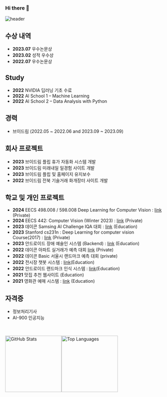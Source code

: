 ### Hi there 👋
![header](https://capsule-render.vercel.app/api?type=waving&color=gradient&customColorList=0,10,20,25,30&height=200&section=header&text=Kyumly&render&fontSize=40&fontAlignY=35&fontAlign=80&desc=Welcome%20To%20My%20GitHub&descAlign=81&descAlignY=55)

## 수상 내역
- **2023.07** 우수논문상
- **2023.02** 성적 우수상
- **2022.07** 우수논문상

## Study
- **2022** NVIDIA 딥러닝 기초 수료
- **2022** Al School 1 – Machine Learning
- **2022** AI School 2 – Data Analysis with Python

## 경력
- 브이드림 (2022.05 ~ 2022.06 and 2023.09 ~ 2023.09)

## 회사 프로젝트
- **2023** 브이드림 플립 휴가 자동화 시스템 개발
- **2023** 브이드림 미래내일 일경험 사이트 개발
- **2023** 브이드림 플립 및 홈페이지 유지보수
- **2022** 브이드림 전북 기술거래 화개장터 사이트 개발

## 학교 및 개인 프로젝트
- **2024** EECS 498.008 / 598.008 Deep Learning for Computer Vision : [link](https://github.com/kyumly/EECS-498-007-598-005-assigement) (Private)
- **2024** EECS 442: Computer Vision (Winter 2023) : [link](https://github.com/kyumly/eecs4442-HW) (Private)
- **2023** 데이콘 Samsing AI Challenge IQA 대회 : [link](https://github.com/kyumly/Samsung-AI-Challenge-IQA) (Education)
- **2023** Stanford cs231n : Deep Learning for computer vision Course(2017) : [link](https://github.com/kyumly/cs231n-assignment) (Private)
- **2023** 안드로이드 장애 예술인 시스템 (Backend) : [link](https://github.com/kyumly/art-back) (Education) 
- **2022** 데이콘 아파트 실거래가 예측 대회 [link](https://github.com/kyumly/transaction-price-project) (Private)
- **2022** 데이콘 Basic 서울시 랜드마크 예측 대회 (private)
- **2022** 전시장 챗봇 시스템 : [link](https://github.com/kyumly/stratUp)(Education)
- **2022** 안드로이드 랜드마크 인식 시스템 : [link](https://github.com/kyumly/Android_Vision)(Education)
- **2021** 맛집 추천 웹사이트 (Education)
- **2021** 영화관 예매 시스템 : [link](https://github.com/kyumly/2021Java_project) (Education)

## 자격증
- 정보처리기사
- AI-900 인공지능

<br>
<br>

<div style="display: flex;">
  <img src="https://github-readme-stats.vercel.app/api?username=kyumly&show_icons=true&theme=radical" alt="GitHub Stats" height="180px">
  <img src="https://github-readme-stats.vercel.app/api/top-langs/?username=kyumly&layout=compact&hide=jupyter%20notebook,%20HTML,%20CSS,%20JavaScript" alt="Top Languages" height="180px">
</div>
